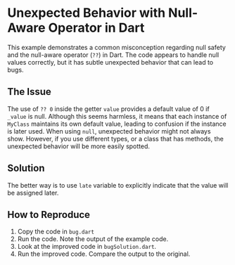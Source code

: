 # Unexpected Behavior with Null-Aware Operator in Dart

This example demonstrates a common misconception regarding null safety and the null-aware operator (`??`) in Dart.  The code appears to handle null values correctly, but it has subtle unexpected behavior that can lead to bugs.

## The Issue
The use of `?? 0` inside the getter `value` provides a default value of 0 if `_value` is null. Although this seems harmless, it means that each instance of `MyClass` maintains its own default value, leading to confusion if the instance is later used.  When using `null`, unexpected behavior might not always show. However, if you use different types, or a class that has methods, the unexpected behavior will be more easily spotted.

## Solution
The better way is to use `late` variable to explicitly indicate that the value will be assigned later.

## How to Reproduce
1. Copy the code in `bug.dart`
2. Run the code. Note the output of the example code.
3. Look at the improved code in `bugSolution.dart`.
4. Run the improved code. Compare the output to the original.
